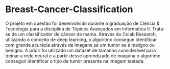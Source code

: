 # Breast-Cancer-Classification

O projeto em questão foi desenvolvido durante a graduação de Ciência & Tecnologia para a disciplina de Tópicos Avançados em Informática II. Trata-se de um classificador de câncer de mama. Através do Colab Research, utilizando o conceito de deep learning, o algoritmo consegue identificar com grande acurácia através de imagens se um tumor se é maligno ou benigno. A priori foi utilizado um dataset de tamanho considerável para treinar a rede neural e a partir desse aprendizado de máquina o algoritmo conseguir identificar o tipo de tumor presente na imagem testada.
